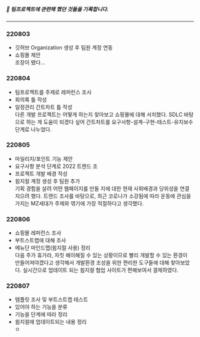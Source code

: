 ##### 📝 팀프로젝트에 관련해 했던 것들을 기록합니다.
<hr>

### 220803
- 깃허브 Organization 생성 후 팀원 계정 연동
- 쇼핑몰 제안<br>
조장이 됐다...

### 220804
- 팀프로젝트를 주제로 레퍼런스 조사
- 회의록 틀 작성
- 일정관리 간트차트 틀 작성<br>
다른 개발 프로젝트는 어떻게 하는지 찾아보고 쇼핑몰에 대해 서치했다. SDLC 바탕으로 하는 게 도움이 되겠다 싶어 간트차트를 요구사항-설계-구현-테스트-유지보수 단계로 나누었다.

### 220805
- 마일리지/포인트 기능 제안
- 요구사항 분석 단계로 2022 트렌드 조
- 프로젝트 개발 배경 작성
- 윔지컬 계정 생성 후 팀원 추가<br>
기획 경험을 살려 어떤 웹페이지를 만들 지에 대한 현재 사회배경과 당위성을 연결지으려 했다. 트렌드 조사를 바탕으로, 최근 코로나가 소강됨에 따라 운동에 관심을 가지는 MZ세대가 주제와 엮기에 가장 적절하다고 생각했다.

### 220806
- 쇼핑몰 레퍼런스 조사
- 부트스트랩에 대해 조사
- 메뉴단 마인드맵(윔지컬 사용) 정리<br>
다음 주가 휴가라, 자칫 해이해질 수 있는 상황이므로 빨리 개발할 수 있는 환경이 만들어져야겠다고 생각해서 개발환경 조성을 위한 편리한 도구들에 대해 찾아보았다. 실시간으로 업데이트 되는 윔지컬 협업 사이트가 편해보여서 결제하였다.

### 220807
- 템플릿 조사 및 부트스트랩 테스트
- 있어야 하는 기능을 분류
- 기능을 단계에 따라 정리
- 윔지컬에 업데이트되는 내용 정리<br>
ㅇ
